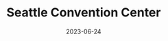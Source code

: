 ---
title: "Seattle Convention Center"
cc-type: hashtag
borders:
  - First Hill
  - Freeway Park
date: 2023-06-24
hashtag: seattle-convention-center
tags:
  - Seattle
---